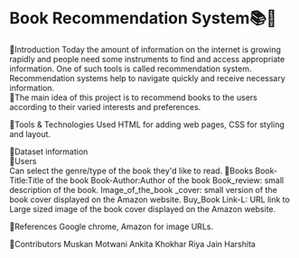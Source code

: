 # Book Recommendation System📚🔲
🔲Introduction
   Today the amount of information on the internet is growing rapidly and people need some instruments to find and access appropriate information. One of such tools is    called recommendation system. Recommendation systems help to navigate quickly and receive necessary information.                                                     
📌The main idea of this project is to recommend books to the users according to their varied interests and preferences.             




🔲Tools & Technologies Used
  HTML for adding web pages, CSS for styling and layout.


                                                                                                                                                                       
                                                                                                                                                                       
🔲Dataset information                                                                                                                                                 
  📌Users                                                                                                                                                             
    Can select the genre/type of the book they'd like to read.
  📌Books
    Book-Title:Title of the book
    Book-Author:Author of the book
    Book_review: small description of the book.
    Image_of_the_book _cover: small version of the book cover displayed on the Amazon website.
    Buy_Book Link-L: URL link to Large sized image of the book cover displayed on the Amazon website.


                                                                                                                                                                          
🔲References
  Google chrome, Amazon for image URLs.


                                                                                                                                                                           
🔲Contributors
  Muskan Motwani
  Ankita Khokhar
  Riya Jain
  Harshita








